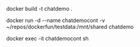 

 docker build -t chatdemo .

 docker run -d --name chatdemocont -v ~/repos/dockerfun/testdata:/mnt/shared chatdemo


docker exec -it chatdemocont sh